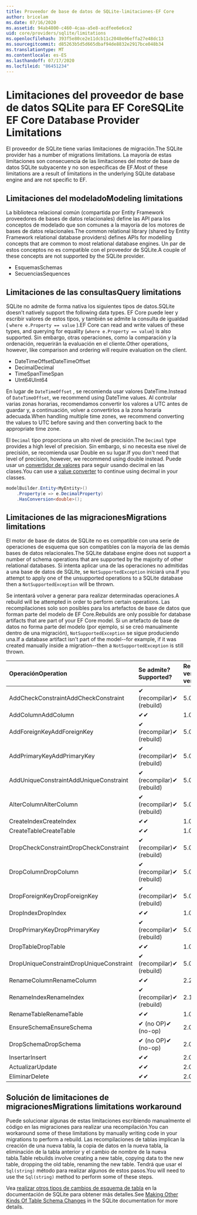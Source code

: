 ```yaml
---
title: Proveedor de base de datos de SQLite-limitaciones-EF Core
author: bricelam
ms.date: 07/16/2020
ms.assetid: 94ab4800-c460-4caa-a5e8-acdfee6e6ce2
uid: core/providers/sqlite/limitations
ms.openlocfilehash: 393f5e80ce2e11dcb11c2048e06effa27e48dc13
ms.sourcegitcommit: d85263b5d5d665dbaf94de8832e2917bce048b34
ms.translationtype: MT
ms.contentlocale: es-ES
ms.lasthandoff: 07/17/2020
ms.locfileid: "86451234"
---
```

# <a name="sqlite-ef-core-database-provider-limitations"></a><span data-ttu-id="21944-102">Limitaciones del proveedor de base de datos SQLite para EF Core</span><span class="sxs-lookup"><span data-stu-id="21944-102">SQLite EF Core Database Provider Limitations</span></span>

<span data-ttu-id="21944-103">El proveedor de SQLite tiene varias limitaciones de migración.</span><span class="sxs-lookup"><span data-stu-id="21944-103">The SQLite provider has a number of migrations limitations.</span></span> <span data-ttu-id="21944-104">La mayoría de estas limitaciones son consecuencia de las limitaciones del motor de base de datos SQLite subyacente y no son específicas de EF.</span><span class="sxs-lookup"><span data-stu-id="21944-104">Most of these limitations are a result of limitations in the underlying SQLite database engine and are not specific to EF.</span></span>

## <a name="modeling-limitations"></a><span data-ttu-id="21944-105">Limitaciones del modelado</span><span class="sxs-lookup"><span data-stu-id="21944-105">Modeling limitations</span></span>

<span data-ttu-id="21944-106">La biblioteca relacional común (compartida por Entity Framework proveedores de bases de datos relacionales) define las API para los conceptos de modelado que son comunes a la mayoría de los motores de bases de datos relacionales.</span><span class="sxs-lookup"><span data-stu-id="21944-106">The common relational library (shared by Entity Framework relational database providers) defines APIs for modelling concepts that are common to most relational database engines.</span></span> <span data-ttu-id="21944-107">Un par de estos conceptos no es compatible con el proveedor de SQLite.</span><span class="sxs-lookup"><span data-stu-id="21944-107">A couple of these concepts are not supported by the SQLite provider.</span></span>

* <span data-ttu-id="21944-108">Esquemas</span><span class="sxs-lookup"><span data-stu-id="21944-108">Schemas</span></span>
* <span data-ttu-id="21944-109">Secuencias</span><span class="sxs-lookup"><span data-stu-id="21944-109">Sequences</span></span>

## <a name="query-limitations"></a><span data-ttu-id="21944-110">Limitaciones de las consultas</span><span class="sxs-lookup"><span data-stu-id="21944-110">Query limitations</span></span>

<span data-ttu-id="21944-111">SQLite no admite de forma nativa los siguientes tipos de datos.</span><span class="sxs-lookup"><span data-stu-id="21944-111">SQLite doesn't natively support the following data types.</span></span> <span data-ttu-id="21944-112">EF Core puede leer y escribir valores de estos tipos, y también se admite la consulta de igualdad ( `where e.Property == value` ).</span><span class="sxs-lookup"><span data-stu-id="21944-112">EF Core can read and write values of these types, and querying for equality (`where e.Property == value`) is also supported.</span></span> <span data-ttu-id="21944-113">Sin embargo, otras operaciones, como la comparación y la ordenación, requerirán la evaluación en el cliente.</span><span class="sxs-lookup"><span data-stu-id="21944-113">Other operations, however, like comparison and ordering will require evaluation on the client.</span></span>

* <span data-ttu-id="21944-114">DateTimeOffset</span><span class="sxs-lookup"><span data-stu-id="21944-114">DateTimeOffset</span></span>
* <span data-ttu-id="21944-115">Decimal</span><span class="sxs-lookup"><span data-stu-id="21944-115">Decimal</span></span>
* <span data-ttu-id="21944-116">TimeSpan</span><span class="sxs-lookup"><span data-stu-id="21944-116">TimeSpan</span></span>
* <span data-ttu-id="21944-117">UInt64</span><span class="sxs-lookup"><span data-stu-id="21944-117">UInt64</span></span>

<span data-ttu-id="21944-118">En lugar de `DateTimeOffset` , se recomienda usar valores DateTime.</span><span class="sxs-lookup"><span data-stu-id="21944-118">Instead of `DateTimeOffset`, we recommend using DateTime values.</span></span> <span data-ttu-id="21944-119">Al controlar varias zonas horarias, recomendamos convertir los valores a UTC antes de guardar y, a continuación, volver a convertirlos a la zona horaria adecuada.</span><span class="sxs-lookup"><span data-stu-id="21944-119">When handling multiple time zones, we recommend converting the values to UTC before saving and then converting back to the appropriate time zone.</span></span>

<span data-ttu-id="21944-120">El `Decimal` tipo proporciona un alto nivel de precisión.</span><span class="sxs-lookup"><span data-stu-id="21944-120">The `Decimal` type provides a high level of precision.</span></span> <span data-ttu-id="21944-121">Sin embargo, si no necesita ese nivel de precisión, se recomienda usar Double en su lugar.</span><span class="sxs-lookup"><span data-stu-id="21944-121">If you don't need that level of precision, however, we recommend using double instead.</span></span> <span data-ttu-id="21944-122">Puede usar un [convertidor de valores](../../modeling/value-conversions.md) para seguir usando decimal en las clases.</span><span class="sxs-lookup"><span data-stu-id="21944-122">You can use a [value converter](../../modeling/value-conversions.md) to continue using decimal in your classes.</span></span>

``` csharp
modelBuilder.Entity<MyEntity>()
    .Property(e => e.DecimalProperty)
    .HasConversion<double>();
```

## <a name="migrations-limitations"></a><span data-ttu-id="21944-123">Limitaciones de las migraciones</span><span class="sxs-lookup"><span data-stu-id="21944-123">Migrations limitations</span></span>

<span data-ttu-id="21944-124">El motor de base de datos de SQLite no es compatible con una serie de operaciones de esquema que son compatibles con la mayoría de las demás bases de datos relacionales.</span><span class="sxs-lookup"><span data-stu-id="21944-124">The SQLite database engine does not support a number of schema operations that are supported by the majority of other relational databases.</span></span> <span data-ttu-id="21944-125">Si intenta aplicar una de las operaciones no admitidas a una base de datos de SQLite, se `NotSupportedException` iniciará una.</span><span class="sxs-lookup"><span data-stu-id="21944-125">If you attempt to apply one of the unsupported operations to a SQLite database then a `NotSupportedException` will be thrown.</span></span>

<span data-ttu-id="21944-126">Se intentará volver a generar para realizar determinadas operaciones.</span><span class="sxs-lookup"><span data-stu-id="21944-126">A rebuild will be attempted in order to perform certain operations.</span></span> <span data-ttu-id="21944-127">Las recompilaciones solo son posibles para los artefactos de base de datos que forman parte del modelo de EF Core.</span><span class="sxs-lookup"><span data-stu-id="21944-127">Rebuilds are only possible for database artifacts that are part of your EF Core model.</span></span> <span data-ttu-id="21944-128">Si un artefacto de base de datos no forma parte del modelo (por ejemplo, si se creó manualmente dentro de una migración), `NotSupportedException` se sigue produciendo una.</span><span class="sxs-lookup"><span data-stu-id="21944-128">If a database artifact isn't part of the model--for example, if it was created manually inside a migration--then a `NotSupportedException` is still thrown.</span></span>

| <span data-ttu-id="21944-129">Operación</span><span class="sxs-lookup"><span data-stu-id="21944-129">Operation</span></span>            | <span data-ttu-id="21944-130">Se admite?</span><span class="sxs-lookup"><span data-stu-id="21944-130">Supported?</span></span>  | <span data-ttu-id="21944-131">Requiere versión</span><span class="sxs-lookup"><span data-stu-id="21944-131">Requires version</span></span> |
|:---------------------|:------------|:-----------------|
| <span data-ttu-id="21944-132">AddCheckConstraint</span><span class="sxs-lookup"><span data-stu-id="21944-132">AddCheckConstraint</span></span>   | <span data-ttu-id="21944-133">✔ (recompilar)</span><span class="sxs-lookup"><span data-stu-id="21944-133">✔ (rebuild)</span></span> | <span data-ttu-id="21944-134">5.0</span><span class="sxs-lookup"><span data-stu-id="21944-134">5.0</span></span>              |
| <span data-ttu-id="21944-135">AddColumn</span><span class="sxs-lookup"><span data-stu-id="21944-135">AddColumn</span></span>            | <span data-ttu-id="21944-136">✔</span><span class="sxs-lookup"><span data-stu-id="21944-136">✔</span></span>           | <span data-ttu-id="21944-137">1.0</span><span class="sxs-lookup"><span data-stu-id="21944-137">1.0</span></span>              |
| <span data-ttu-id="21944-138">AddForeignKey</span><span class="sxs-lookup"><span data-stu-id="21944-138">AddForeignKey</span></span>        | <span data-ttu-id="21944-139">✔ (recompilar)</span><span class="sxs-lookup"><span data-stu-id="21944-139">✔ (rebuild)</span></span> | <span data-ttu-id="21944-140">5.0</span><span class="sxs-lookup"><span data-stu-id="21944-140">5.0</span></span>              |
| <span data-ttu-id="21944-141">AddPrimaryKey</span><span class="sxs-lookup"><span data-stu-id="21944-141">AddPrimaryKey</span></span>        | <span data-ttu-id="21944-142">✔ (recompilar)</span><span class="sxs-lookup"><span data-stu-id="21944-142">✔ (rebuild)</span></span> | <span data-ttu-id="21944-143">5.0</span><span class="sxs-lookup"><span data-stu-id="21944-143">5.0</span></span>              |
| <span data-ttu-id="21944-144">AddUniqueConstraint</span><span class="sxs-lookup"><span data-stu-id="21944-144">AddUniqueConstraint</span></span>  | <span data-ttu-id="21944-145">✔ (recompilar)</span><span class="sxs-lookup"><span data-stu-id="21944-145">✔ (rebuild)</span></span> | <span data-ttu-id="21944-146">5.0</span><span class="sxs-lookup"><span data-stu-id="21944-146">5.0</span></span>              |
| <span data-ttu-id="21944-147">AlterColumn</span><span class="sxs-lookup"><span data-stu-id="21944-147">AlterColumn</span></span>          | <span data-ttu-id="21944-148">✔ (recompilar)</span><span class="sxs-lookup"><span data-stu-id="21944-148">✔ (rebuild)</span></span> | <span data-ttu-id="21944-149">5.0</span><span class="sxs-lookup"><span data-stu-id="21944-149">5.0</span></span>              |
| <span data-ttu-id="21944-150">CreateIndex</span><span class="sxs-lookup"><span data-stu-id="21944-150">CreateIndex</span></span>          | <span data-ttu-id="21944-151">✔</span><span class="sxs-lookup"><span data-stu-id="21944-151">✔</span></span>           | <span data-ttu-id="21944-152">1.0</span><span class="sxs-lookup"><span data-stu-id="21944-152">1.0</span></span>              |
| <span data-ttu-id="21944-153">CreateTable</span><span class="sxs-lookup"><span data-stu-id="21944-153">CreateTable</span></span>          | <span data-ttu-id="21944-154">✔</span><span class="sxs-lookup"><span data-stu-id="21944-154">✔</span></span>           | <span data-ttu-id="21944-155">1.0</span><span class="sxs-lookup"><span data-stu-id="21944-155">1.0</span></span>              |
| <span data-ttu-id="21944-156">DropCheckConstraint</span><span class="sxs-lookup"><span data-stu-id="21944-156">DropCheckConstraint</span></span>  | <span data-ttu-id="21944-157">✔ (recompilar)</span><span class="sxs-lookup"><span data-stu-id="21944-157">✔ (rebuild)</span></span> | <span data-ttu-id="21944-158">5.0</span><span class="sxs-lookup"><span data-stu-id="21944-158">5.0</span></span>              |
| <span data-ttu-id="21944-159">DropColumn</span><span class="sxs-lookup"><span data-stu-id="21944-159">DropColumn</span></span>           | <span data-ttu-id="21944-160">✔ (recompilar)</span><span class="sxs-lookup"><span data-stu-id="21944-160">✔ (rebuild)</span></span> | <span data-ttu-id="21944-161">5.0</span><span class="sxs-lookup"><span data-stu-id="21944-161">5.0</span></span>              |
| <span data-ttu-id="21944-162">DropForeignKey</span><span class="sxs-lookup"><span data-stu-id="21944-162">DropForeignKey</span></span>       | <span data-ttu-id="21944-163">✔ (recompilar)</span><span class="sxs-lookup"><span data-stu-id="21944-163">✔ (rebuild)</span></span> | <span data-ttu-id="21944-164">5.0</span><span class="sxs-lookup"><span data-stu-id="21944-164">5.0</span></span>              |
| <span data-ttu-id="21944-165">DropIndex</span><span class="sxs-lookup"><span data-stu-id="21944-165">DropIndex</span></span>            | <span data-ttu-id="21944-166">✔</span><span class="sxs-lookup"><span data-stu-id="21944-166">✔</span></span>           | <span data-ttu-id="21944-167">1.0</span><span class="sxs-lookup"><span data-stu-id="21944-167">1.0</span></span>              |
| <span data-ttu-id="21944-168">DropPrimaryKey</span><span class="sxs-lookup"><span data-stu-id="21944-168">DropPrimaryKey</span></span>       | <span data-ttu-id="21944-169">✔ (recompilar)</span><span class="sxs-lookup"><span data-stu-id="21944-169">✔ (rebuild)</span></span> | <span data-ttu-id="21944-170">5.0</span><span class="sxs-lookup"><span data-stu-id="21944-170">5.0</span></span>              |
| <span data-ttu-id="21944-171">DropTable</span><span class="sxs-lookup"><span data-stu-id="21944-171">DropTable</span></span>            | <span data-ttu-id="21944-172">✔</span><span class="sxs-lookup"><span data-stu-id="21944-172">✔</span></span>           | <span data-ttu-id="21944-173">1.0</span><span class="sxs-lookup"><span data-stu-id="21944-173">1.0</span></span>              |
| <span data-ttu-id="21944-174">DropUniqueConstraint</span><span class="sxs-lookup"><span data-stu-id="21944-174">DropUniqueConstraint</span></span> | <span data-ttu-id="21944-175">✔ (recompilar)</span><span class="sxs-lookup"><span data-stu-id="21944-175">✔ (rebuild)</span></span> | <span data-ttu-id="21944-176">5.0</span><span class="sxs-lookup"><span data-stu-id="21944-176">5.0</span></span>              |
| <span data-ttu-id="21944-177">RenameColumn</span><span class="sxs-lookup"><span data-stu-id="21944-177">RenameColumn</span></span>         | <span data-ttu-id="21944-178">✔</span><span class="sxs-lookup"><span data-stu-id="21944-178">✔</span></span>           | <span data-ttu-id="21944-179">2.2.2</span><span class="sxs-lookup"><span data-stu-id="21944-179">2.2.2</span></span>            |
| <span data-ttu-id="21944-180">RenameIndex</span><span class="sxs-lookup"><span data-stu-id="21944-180">RenameIndex</span></span>          | <span data-ttu-id="21944-181">✔ (recompilar)</span><span class="sxs-lookup"><span data-stu-id="21944-181">✔ (rebuild)</span></span> | <span data-ttu-id="21944-182">2.1</span><span class="sxs-lookup"><span data-stu-id="21944-182">2.1</span></span>              |
| <span data-ttu-id="21944-183">RenameTable</span><span class="sxs-lookup"><span data-stu-id="21944-183">RenameTable</span></span>          | <span data-ttu-id="21944-184">✔</span><span class="sxs-lookup"><span data-stu-id="21944-184">✔</span></span>           | <span data-ttu-id="21944-185">1.0</span><span class="sxs-lookup"><span data-stu-id="21944-185">1.0</span></span>              |
| <span data-ttu-id="21944-186">EnsureSchema</span><span class="sxs-lookup"><span data-stu-id="21944-186">EnsureSchema</span></span>         | <span data-ttu-id="21944-187">✔ (no OP)</span><span class="sxs-lookup"><span data-stu-id="21944-187">✔ (no-op)</span></span>   | <span data-ttu-id="21944-188">2.0</span><span class="sxs-lookup"><span data-stu-id="21944-188">2.0</span></span>              |
| <span data-ttu-id="21944-189">DropSchema</span><span class="sxs-lookup"><span data-stu-id="21944-189">DropSchema</span></span>           | <span data-ttu-id="21944-190">✔ (no OP)</span><span class="sxs-lookup"><span data-stu-id="21944-190">✔ (no-op)</span></span>   | <span data-ttu-id="21944-191">2.0</span><span class="sxs-lookup"><span data-stu-id="21944-191">2.0</span></span>              |
| <span data-ttu-id="21944-192">Insertar</span><span class="sxs-lookup"><span data-stu-id="21944-192">Insert</span></span>               | <span data-ttu-id="21944-193">✔</span><span class="sxs-lookup"><span data-stu-id="21944-193">✔</span></span>           | <span data-ttu-id="21944-194">2.0</span><span class="sxs-lookup"><span data-stu-id="21944-194">2.0</span></span>              |
| <span data-ttu-id="21944-195">Actualizar</span><span class="sxs-lookup"><span data-stu-id="21944-195">Update</span></span>               | <span data-ttu-id="21944-196">✔</span><span class="sxs-lookup"><span data-stu-id="21944-196">✔</span></span>           | <span data-ttu-id="21944-197">2.0</span><span class="sxs-lookup"><span data-stu-id="21944-197">2.0</span></span>              |
| <span data-ttu-id="21944-198">Eliminar</span><span class="sxs-lookup"><span data-stu-id="21944-198">Delete</span></span>               | <span data-ttu-id="21944-199">✔</span><span class="sxs-lookup"><span data-stu-id="21944-199">✔</span></span>           | <span data-ttu-id="21944-200">2.0</span><span class="sxs-lookup"><span data-stu-id="21944-200">2.0</span></span>              |

## <a name="migrations-limitations-workaround"></a><span data-ttu-id="21944-201">Solución de limitaciones de migraciones</span><span class="sxs-lookup"><span data-stu-id="21944-201">Migrations limitations workaround</span></span>

<span data-ttu-id="21944-202">Puede solucionar algunas de estas limitaciones escribiendo manualmente el código en las migraciones para realizar una recompilación.</span><span class="sxs-lookup"><span data-stu-id="21944-202">You can workaround some of these limitations by manually writing code in your migrations to perform a rebuild.</span></span> <span data-ttu-id="21944-203">Las recompilaciones de tablas implican la creación de una nueva tabla, la copia de datos en la nueva tabla, la eliminación de la tabla anterior y el cambio de nombre de la nueva tabla.</span><span class="sxs-lookup"><span data-stu-id="21944-203">Table rebuilds involve creating a new table, copying data to the new table, dropping the old table, renaming the new table.</span></span> <span data-ttu-id="21944-204">Tendrá que usar el `Sql(string)` método para realizar algunos de estos pasos.</span><span class="sxs-lookup"><span data-stu-id="21944-204">You will need to use the `Sql(string)` method to perform some of these steps.</span></span>

<span data-ttu-id="21944-205">Vea [realizar otros tipos de cambios de esquema de tabla](https://sqlite.org/lang_altertable.html#otheralter) en la documentación de SQLite para obtener más detalles.</span><span class="sxs-lookup"><span data-stu-id="21944-205">See [Making Other Kinds Of Table Schema Changes](https://sqlite.org/lang_altertable.html#otheralter) in the SQLite documentation for more details.</span></span>
